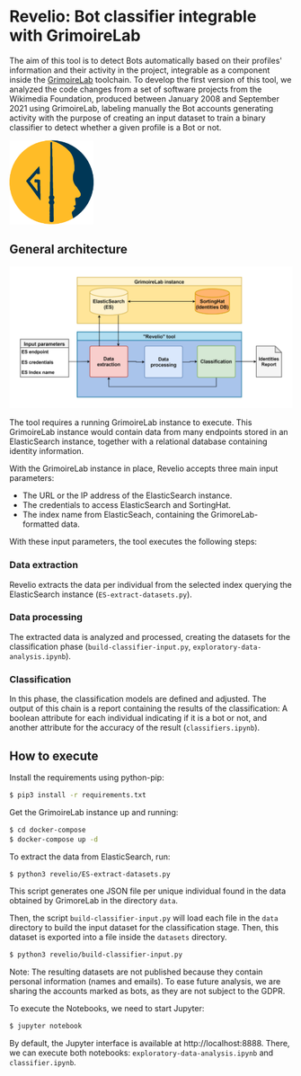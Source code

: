 # Revelio: Bot classifier integrable with GrimoireLab

The aim of this tool is to detect Bots automatically based on their profiles' information and their activity in the project, integrable as a component inside the [GrimoireLab](https://github.com/chaoss/grimoirelab) toolchain. To develop  the first version of this tool, we analyzed the code changes from a set of software projects from the Wikimedia Foundation, produced between January 2008 and September 2021 using GrimoireLab, labeling manually the Bot accounts generating activity with the purpose of creating an input dataset to train a binary classifier to detect whether a given profile is a Bot or not.

<img src="docs/imgs/revelio-logo.png" alt="revelio logo" width="150" height="150">

## General architecture

![general-architecture](docs/imgs/general-architecture-revelio.png)

The tool requires a running GrimoireLab instance to execute. This GrimoireLab instance would contain data from many endpoints stored in an ElasticSearch instance, together with a relational database containing identity information.

With the GrimoireLab instance in place, Revelio accepts three main input parameters:
* The URL or the IP address of the ElasticSearch instance.
* The credentials to access ElasticSearch and SortingHat.
* The index name from ElasticSeach, containing the GrimoreLab-formatted data.

With these input parameters, the tool executes the following steps:

### Data extraction

Revelio extracts the data per individual from the selected index querying the ElasticSearch instance (`ES-extract-datasets.py`).

### Data processing

The extracted data is analyzed and processed, creating the datasets for the classification phase (`build-classifier-input.py`, `exploratory-data-analysis.ipynb`).

### Classification

In this phase, the classification models are defined and adjusted. The output of this chain is a report containing the results of the classification: A boolean attribute for each individual indicating if it is a bot or not, and another attribute for the accuracy of the result (`classifiers.ipynb`).

## How to execute

Install the requirements using python-pip:

```bash
$ pip3 install -r requirements.txt
```

Get the GrimoireLab instance up and running:

```bash
$ cd docker-compose
$ docker-compose up -d
```

To extract the data from ElasticSearch, run:

```bash
$ python3 revelio/ES-extract-datasets.py
```

This script generates one JSON file per unique individual found in the data obtained by GrimoreLab in the directory `data`.

Then, the script `build-classifier-input.py` will load each file in the `data` directory to build the input dataset for the classification stage. Then, this dataset is exported into a file inside the `datasets` directory.

```bash
$ python3 revelio/build-classifier-input.py
```

Note: The resulting datasets are not published because they contain personal information (names and emails). To ease future analysis, we are sharing the accounts marked as bots, as they are not subject to the GDPR.

To execute the Notebooks, we need to start Jupyter:

```bash
$ jupyter notebook
```

By default, the Jupyter interface is available at http://localhost:8888. There, we can execute both notebooks: `exploratory-data-analysis.ipynb` and `classifier.ipynb`.
